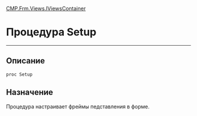 ﻿---
Link: CMP.Frm.Views.IViewsContainer.@Setup
---

<!---  Навигация
[Имя проекта](#) :
-->
[CMP.Frm.Views.IViewsContainer](Default)

# Процедура Setup
---

## Описание

    proc Setup

<!--
## Аргументы{#Args}

### Аргумент1

Описание аргумента 1
-->

## Назначение

Процедура настраивает фреймы педставления в форме.

<!--
## Пример

    Setup...
-->

